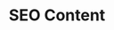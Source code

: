 ---
title: SEO Content
class: seo-content
image_path: /images/products/seo-content.jpg
target_path: /platform/native-content/
devices_path: /preview?website=demos.ownlocal.com/platform/native-content/&fullscreen=false&desktop-only=false
---